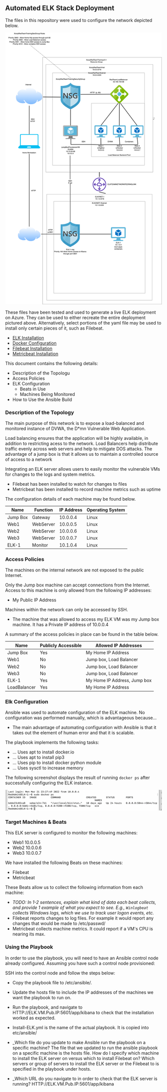 ## Automated ELK Stack Deployment

The files in this repository were used to configure the network depicted below.

![](Images/Diagram3.png)

These files have been tested and used to generate a live ELK deployment on Azure. They can be used to either recreate the entire deployment pictured above. Alternatively, select portions of the yaml file may be used to install only certain pieces of it, such as Filebeat.

  - [ELK Installation](https://github.com/AndyTalbott/ELK_Stack_Project/blob/main/Ansible/install-elk.yml)
  - [Docker Configuration](https://github.com/AndyTalbott/ELK_Stack_Project/blob/main/Ansible/pentest.yml)
  - [Filebeat Installation](https://github.com/AndyTalbott/ELK_Stack_Project/blob/main/Ansible/filebeat-playbook.yml)
  - [Metricbeat Installation](https://github.com/AndyTalbott/ELK_Stack_Project/blob/main/Ansible/metricbeat-playbook.yml)

This document contains the following details:
- Description of the Topologu
- Access Policies
- ELK Configuration
  - Beats in Use
  - Machines Being Monitored
- How to Use the Ansible Build


### Description of the Topology

The main purpose of this network is to expose a load-balanced and monitored instance of DVWA, the D*mn Vulnerable Web Application.

Load balancing ensures that the application will be highly available, in addition to restricting acess to the network.
Load Balancers help distribute traffic evenly across web servers and help to mitigate DOS attacks. The advantage of a jump box is that it allows us to maintain a controlled source of access to a network

Integrating an ELK server allows users to easily monitor the vulnerable VMs for changes to the logs and system metrics.
- Filebeat has been installed to watch for changes to files
- Metricbeat has been installed to record machine metrics such as uptime

The configuration details of each machine may be found below.

| Name     | Function | IP Address | Operating System |
|----------|----------|------------|------------------|
| Jump Box | Gateway  | 10.0.0.4   | Linux            |
| Web1     | WebServer| 10.0.0.5   | Linux            |
| Web2     | WebServer| 10.0.0.6   | Linux            |
| Web3     | WebServer| 10.0.0.7   | Linux            |
| ELK-1    | Monitor  | 10.1.0.4   | Linux            | 

### Access Policies

The machines on the internal network are not exposed to the public Internet. 

Only the Jump box machine can accept connections from the Internet. Access to this machine is only allowed from the following IP addresses:
- My Public IP Address

Machines within the network can only be accessed by SSH.
- The machine that was allowed to access my ELK VM was my Jump box machine.  It has a Private IP address of 10.0.0.4

A summary of the access policies in place can be found in the table below.

| Name               | Publicly Accessible|       Allowed IP Addresses        |
|--------------------|--------------------|-----------------------------------|
| Jump Box           | Yes                | My Home IP Address                |
| Web1               | No                 | Jump box, Load Balancer           |
| Web2               | No                 | Jump box, Load Balancer           |
| Web3               | No                 | Jump box, Load Balancer           |
| ELK-1              | Yes                | My Home IP Address, Jump box      |
| LoadBalancer       | Yes                | My Home IP Address                |
### Elk Configuration

Ansible was used to automate configuration of the ELK machine. No configuration was performed manually, which is advantageous because...
- The main advantage of automating configuration with Ansible is that it takes out the element of human error and that it is scalable.

The playbook implements the following tasks:
- ... Uses apt to install docker.io
- ... Uses apt to install pip3
- ... Uses pip to install docker python module
- ... Uses sysctl to increase memory

The following screenshot displays the result of running `docker ps` after successfully configuring the ELK instance.

![](Images/docker_ps.png)

### Target Machines & Beats
This ELK server is configured to monitor the following machines:
- Web1 10.0.0.5
- Web2 10.0.0.6
- Web3 10.0.0.7

We have installed the following Beats on these machines:
- Filebeat
- Metricbeat

These Beats allow us to collect the following information from each machine:
- _TODO: In 1-2 sentences, explain what kind of data each beat collects, and provide 1 example of what you expect to see. E.g., `Winlogbeat` collects Windows logs, which we use to track user logon events, etc._
- Filebeat reports changes to log files. For example it would report any changes that would be made to /etc/passwd/
- Metricbeat collects machine metrics.  It could report if a VM's CPU is nearing its max.

### Using the Playbook
In order to use the playbook, you will need to have an Ansible control node already configured. Assuming you have such a control node provisioned: 

SSH into the control node and follow the steps below:
- Copy the playbook file to /etc/ansible/.
- Update the hosts file to include the IP addresses of the machines we want the playbook to run on.
- Run the playbook, and navigate to HTTP://ELK.VM.Pub.IP:5601/app/kibana to check that the installation worked as expected.

- Install-ELK.yml is the name of the actual playbook.  It is copied into etc/ansible/
- _Which file do you update to make Ansible run the playbook on a specific machine? The file that we updated to run the ansible playbook on a specific machine is the hosts file. How do I specify which machine to install the ELK server on versus which to install Filebeat on? Which servers or group of servers to install the ELK server or the Filebeat to is specified in the playbook under hosts.
- _Which URL do you navigate to in order to check that the ELK server is running? HTTP://ELK.VM.Pub.IP:5601/app/kibana
